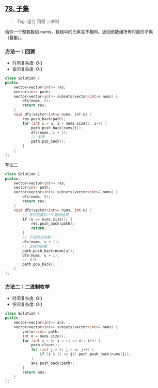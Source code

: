 ## [78. 子集](https://leetcode-cn.com/problems/subsets/)

> Tag: 组合 回溯 二进制

给你一个整数数组 nums，数组中的元素互不相同。返回该数组所有可能的子集（幂集）。

### 方法一：回溯
* 时间复杂度: ${O()}$
* 空间复杂度: ${O()}$

```cpp
class Solution {
public:
    vector<vector<int>> res;
    vector<int> path;
    vector<vector<int>> subsets(vector<int>& nums) {
        dfs(nums, 0);
        return res;
    }
    void dfs(vector<int>& nums, int u) {
        res.push_back(path);
        for (int i = u; i < nums.size(); i++) {
            path.push_back(nums[i]);
            dfs(nums, i + 1);
            // 复原
            path.pop_back();
        }
    }
};
```

写法二

```cpp
class Solution {
public:
    vector<vector<int>> res;
    vector<int> path;
    vector<vector<int>> subsets(vector<int>& nums) {
        dfs(nums, 0);
        return res;
    }
    void dfs(vector<int>& nums, int u) {
        // 递归至最后一个返回结果
        if (u == nums.size()) {
            res.push_back(path);
            return;
        }
        // 不选择当前数
        dfs(nums, u + 1);
        // 选择当前数
        path.push_back(nums[u]);
        dfs(nums, u + 1);
        // 复原
        path.pop_back();
    }
};
```

### 方法二：二进制枚举
* 时间复杂度: ${O()}$
* 空间复杂度: ${O()}$
```cpp
class Solution {
public:
    vector<vector<int>> ans;
    vector<vector<int>> subsets(vector<int>& nums) {
        vector<int> path;
        int n = nums.size();
        for (int i = 0; i < (1 << n); i++) {
            path.clear();
            for (int j = 0; j < n; j++) {
                if (i & (1 << j)) path.push_back(nums[j]);
            }
            ans.push_back(path);
        }
        return ans;
    }
};
```